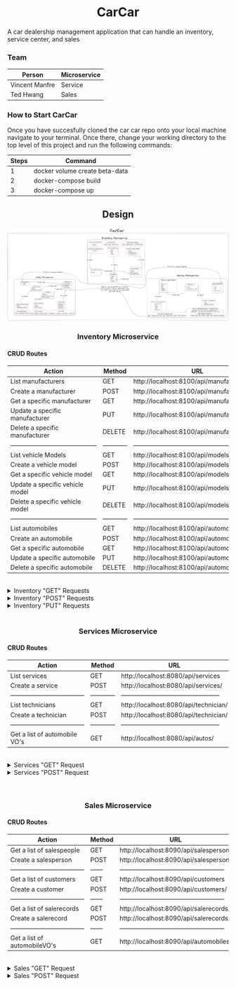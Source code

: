 <h1 style="text-align: center;">CarCar</h1>
<p>A car dealership management application that can handle an inventory, service center, and sales </p>

<h3>Team</h3>

| Person | Microservice |
| --- | --- |
| Vincent Manfre | Service |
| Ted Hwang | Sales |

<h3>How to Start CarCar</h3>
<p>Once you have succesfully cloned the car car repo onto your local machine navigate
to your terminal. Once there, change your working directory to the top level of this
project and run the following commands:</p>

| Steps | Command |
| --- | --- |
| 1 | docker volume create beta-data |
| 2 | docker-compose build |
| 3 | docker-compose up |

<h2 style="text-align: center;">Design</h2>

![Diagram](Excalidraw.png)

<h3 style="text-align:center;">Inventory Microservice</h3>

<h4>CRUD Routes</h4>

| Action | Method | URL |
| --- | --- | --- |
| List manufacturers | GET | http://localhost:8100/api/manufacturers/ |
| Create a manufacturer | POST | http://localhost:8100/api/manufacturers/ |
| Get a specific manufacturer | GET | http://localhost:8100/api/manufacturers/:id/ |
| Update a specific manufacturer | PUT | http://localhost:8100/api/manufacturers/:id/ |
| Delete a specific manufacturer | DELETE | http://localhost:8100/api/manufacturers/:id/
| ——————————————  | ————  | ———————————————————— |
| List vehicle Models | GET | http://localhost:8100/api/models/ |
| Create a vehicle model | POST | http://localhost:8100/api/models/ |
| Get a specific vehicle model | GET | 	http://localhost:8100/api/models/:id/ |
| Update a specific vehicle model | PUT | http://localhost:8100/api/models/:id/ |
| Delete a specific vehicle model | DELETE | http://localhost:8100/api/models/:id/
| ——————————————  | ————  | ———————————————————— |
| List automobiles | GET | http://localhost:8100/api/automobiles/|
| Create an automobile | POST | http://localhost:8100/api/automobiles/ |
| Get a specific automobile | GET | http://localhost:8100/api/automobiles/:vin/ |
| Update a specific automobile | PUT | http://localhost:8100/api/automobiles/:vin/ |
| Delete a specific automobile | DELETE | http://localhost:8100/api/automobiles/:vin/ |

<br />

<details>
    <summary>Inventory "GET" Requests</summary>
<br>
<h4>List Manufacturers</h4>

    {
        "manufacturers": [
            {
                "href": "/api/manufacturers/1/",
                "id": 1,
                "name": "Toyota"
            },
            {
                "href": "/api/manufacturers/2/",
                "id": 2,
                "name": "Hyundai"
            },
            {
                "href": "/api/manufacturers/3/",
                "id": 3,
                "name": "Audi"
            },
        ]
    }

<h4>Get a specific manufacturer</h4>

    {
	"href": "/api/manufacturers/1/",
	"id": 1,
	"name": "Toyota"
    }

<h4>List vehicle models</h4>

    {
        "models": [
            {
                "href": "/api/models/1/",
                "id": 1,
                "name": "Prius ",
                "picture_url": "https://media.ed.edmunds-media.com/toyota/prius/2019/ot/2019_toyota_prius_actf34_ot_100819_717.jpg",
                "manufacturer": {
                    "href": "/api/manufacturers/1/",
                    "id": 1,
                    "name": "Toyota"
                }
            },
            {
                "href": "/api/models/2/",
                "id": 2,
                "name": "Camry",
                "picture_url": "https://cdn.motor1.com/images/mgl/eooKq8/s1/2023-toyota-camry-hybrid-nightshade-special-edition.jpg",
                "manufacturer": {
                    "href": "/api/manufacturers/1/",
                    "id": 1,
                    "name": "Toyota"
                }
            },
            {
                "href": "/api/models/3/",
                "id": 3,
                "name": "CHR",
                "picture_url": "https://www.ihwanburhan.com/wp-content/uploads/2021/03/2023-Toyota-CHR-Exterior-1024x498.png",
                "manufacturer": {
                    "href": "/api/manufacturers/1/",
                    "id": 1,
                    "name": "Toyota"
                }
            },
        ]
    }

<h4>Get a specific vehicle model</h4>

    {
        "href": "/api/models/1/",
        "id": 1,
        "name": "Prius ",
        "picture_url": "https://media.ed.edmunds-media.com/toyota/prius/2019/ot/2019_toyota_prius_actf34_ot_100819_717.jpg",
        "manufacturer": {
            "href": "/api/manufacturers/1/",
            "id": 1,
            "name": "Toyota"
        }
    }

<h4>List automobiles</h4>

    {
        "autos": [
            {
                "href": "/api/automobiles/1G1AF1F57A7194000/",
                "id": 1,
                "color": "White",
                "year": 2022,
                "vin": "1G1AF1F57A7194000",
                "model": {
                    "href": "/api/models/1/",
                    "id": 1,
                    "name": "Prius ",
                    "picture_url": "https://media.ed.edmunds-media.com/toyota/prius/2019/ot/2019_toyota_prius_actf34_ot_100819_717.jpg",
                    "manufacturer": {
                        "href": "/api/manufacturers/1/",
                        "id": 1,
                        "name": "Toyota"
                    }
                }
            },
            {
                "href": "/api/automobiles/1G1AF1F57A7194001/",
                "id": 2,
                "color": "Yellow",
                "year": 2022,
                "vin": "1G1AF1F57A7194001",
                "model": {
                    "href": "/api/models/2/",
                    "id": 2,
                    "name": "Camry",
                    "picture_url": "https://cdn.motor1.com/images/mgl/eooKq8/s1/2023-toyota-camry-hybrid-nightshade-special-edition.jpg",
                    "manufacturer": {
                        "href": "/api/manufacturers/1/",
                        "id": 1,
                        "name": "Toyota"
                    }
                }
            },
        ]
    }

<h4>Get a specific automobile</h4>

    {
        "href": "/api/automobiles/1G1AF1F57A7194000/",
        "id": 1,
        "color": "White",
        "year": 2022,
        "vin": "1G1AF1F57A7194000",
        "model": {
            "href": "/api/models/1/",
            "id": 1,
            "name": "Prius ",
            "picture_url": "https://media.ed.edmunds-media.com/toyota/prius/2019/ot/2019_toyota_prius_actf34_ot_100819_717.jpg",
            "manufacturer": {
                "href": "/api/manufacturers/1/",
                "id": 1,
                "name": "Toyota"
            }
        }
    }

</details>

<details>
    <summary>Inventory "POST" Requests</summary>
<br>
<h4>Create a manufacturer</h4>
<h5>JSON Body</h5>

    {
        "name": "BMW"
    }

<h5>JSON Response</h5>

    {
        "href": "/api/manufacturers/5/",
        "id": 5,
        "name": "BMW"
    }

<h4>Create a specific vehicle model</h5>
<h5>JSON Body</h5>

    {
        "name": "Prius Prime",
        "picture_url": "https://autonxt.net/wp-content/uploads/2016/10/autocontentexp.comwp-contentuploads2016102017-Toyota-Prius-Prime-OEM27-915e717b507cb0c0b170c8e37fa3b0f439c22db1.jpg",
        "manufacturer_id": 2
    }

<h5>JSON Response</h5>

    {
        "href": "/api/models/1/",
        "id": 1,
        "name": "Prius Prime",
        "picture_url": "https://autonxt.net/wp-content/uploads/2016/10/autocontentexp.comwp-contentuploads2016102017-Toyota-Prius-Prime-OEM27-915e717b507cb0c0b170c8e37fa3b0f439c22db1.jpg",
        "manufacturer": {
            "href": "/api/manufacturers/2/",
            "id": 2,
            "name": "Toyota"
        }
    }

<h4>Create an automobile</h5>
<h5>JSON Body</h5>

    {
        "color": "White",
        "year": 2022,
        "vin": "1C3CC5FB2AN12024",
        "model_id": 1
    }

<h5>JSON Response</h5>

    {
        "href": "/api/automobiles/1C3CC5FB2AN12024/",
        "id": 38,
        "color": "White",
        "year": 2022,
        "vin": "1C3CC5FB2AN12024",
        "model": {
            "href": "/api/models/1/",
            "id": 1,
            "name": "Prius Prime",
            "picture_url": "https://autonxt.net/wp-content/uploads/2016/10/autocontentexp.comwp-contentuploads2016102017-Toyota-Prius-Prime-OEM27-915e717b507cb0c0b170c8e37fa3b0f439c22db1.jpg",
            "manufacturer": {
                "href": "/api/manufacturers/2/",
                "id": 2,
                "name": "Toyota"
            }
        }
    }
</details>

<details>
    <summary>Inventory "PUT" Requests</summary>
<br>
<h4>Update a specific manufacturer</h4>
<h5>JSON Body</h5>

    {
        "name": "Chrysler"
    }

<h5>JSON Response</h5>

    {
        "href": "/api/manufacturers/1/",
        "id": 1,
        "name": "Chrysler"
    }

<h4>Update a specific vehicle model</h4>
<h5>JSON Body</h5>

    {
        "name": "Sebring",
        "picture_url": "https://upload.wikimedia.org/wikipedia/commons/thumb/7/71/Chrysler_Sebring_front_20090302.jpg/320px-Chrysler_Sebring_front_20090302.jpg"
    }

<h5>JSON Response</h5>

    {
        "href": "/api/models/1/",
        "id": 1,
        "name": "Sebring",
        "picture_url": "https://upload.wikimedia.org/wikipedia/commons/thumb/7/71/Chrysler_Sebring_front_20090302.jpg/320px-Chrysler_Sebring_front_20090302.jpg",
        "manufacturer": {
            "href": "/api/manufacturers/1/",
            "id": 1,
            "name": "Daimler-Chrysler"
        }
    }

<h4>Update a specific automobile</h4>
<h5>JSON Body</h5>

    {
        "color": "white",
        "year": 2022
    }

<h5>JSON Response</h5>

    {
        "href": "/api/automobiles/1G1AF1F57A7194000/",
        "id": 1,
        "color": "white",
        "year": "2022",
        "vin": "1G1AF1F57A7194000",
        "model": {
            "href": "/api/models/1/",
            "id": 1,
            "name": "Prius ",
            "picture_url": "https://media.ed.edmunds-media.com/toyota/prius/2019/ot/2019_toyota_prius_actf34_ot_100819_717.jpg",
            "manufacturer": {
                "href": "/api/manufacturers/1/",
                "id": 1,
                "name": "Toyota"
            }
        }
    }

</details>

<br />

<h3 style="text-align:center;">Services Microservice</h3>

<h4>CRUD Routes</h4>

| Action | Method | URL |
| --- | --- | --- |
| List services | GET | http://localhost:8080/api/services |
| Create a service | POST | http://localhost:8080/api/services/ |
| ————————————  | ————  | ———————————————— |
| List technicians | GET | http://localhost:8080/api/technician/ |
| Create a technician | POST | http://localhost:8080/api/technician/ |
| ———————————— | ————  | ———————————————— |
| Get a list of automobile VO's | GET | http://localhost:8080/api/autos/ |

<br />

<details>
    <summary>Services "GET" Request</summary>
<br>

<h4>List services</h4>

    {
        "Appointments": [
            {
                "vin": "1G1AF1F57A7194000",
                "owner_name": "Bill Horst",
                "reason": "Car Broke Down",
                "date": "2023-03-17T02:29:00+00:00",
                "time": "2023-03-17T02:29:00+00:00",
                "technician": {
                    "name": "Josh Elder",
                    "employee_number": 12312,
                    "id": 1
                },
                "cancelled": true,
                "completed": false,
                "id": 1
            }
        ]
    }

<h4>List technicians</h4>

    {
        "Technicians": [
            {
                "name": "Josh Elder",
                "employee_number": 12312,
                "id": 1
            }
        ]
    }

<h4>Get a list of automobile value objects</h4>

    {
        "automobiles": [
            {
                "color": "White",
                "year": 2022,
                "vin": "1G1AF1F57A7194000",
                "import_href": "/api/automobiles/1G1AF1F57A7194000/"
            },
            {
                "color": "Yellow",
                "year": 2022,
                "vin": "1G1AF1F57A7194001",
                "import_href": "/api/automobiles/1G1AF1F57A7194001/"
            },
            {
                "color": "Red",
                "year": 2022,
                "vin": "1G1AF1F57A7194003",
                "import_href": "/api/automobiles/1G1AF1F57A7194003/"
            },
        ]
    }



</details>

<details>
    <summary>Services "POST" Request</summary>
<br>

<h4>Create a service</h4>
<h5>JSON Body</h5>

    {
        "vin": "1C3CC5FB2AN12023",
        "owner_name": "Bill Horst",
        "reason": "Oil Change",
        "date": "2010-12-01 08:15",
        "time": "2010-12-01 08:15",
        "technician": 1
    }

<h5>JSON Response</h5>

    {
        "vin": "1C3CC5FB2AN12023",
        "owner_name": "Bill Horst",
        "reason": "Oil Change",
        "date": "2010-12-01 08:15",
        "time": "2010-12-01 08:15",
        "technician": {
            "name": "Josh Elder",
            "employee_number": 12312,
            "id": 1
        },
        "cancelled": false,
        "completed": false,
        "id": 2
    }

<h4>Create technician</h4>
<h5>JSON Body</h5>

    {
        "name": "Ted",
        "employee_number": 1231
    }

<h5>JSON Response</h5>

    {
        "name": "Ted",
        "employee_number": 1231
    }

</details>

<br />
<br />

<h3 style="text-align:center;">Sales Microservice</h3>

<h4>CRUD Routes</h4>

| Action | Method | URL |
| --- | --- | --- |
| Get a list of salespeople | GET | http://localhost:8090/api/salesperson |
| Create a salesperson | POST | http://localhost:8090/api/salesperson/ |
| ———————————— | ——  | ————————————————— |
| Get a list of customers | GET | http://localhost:8090/api/customers |
| Create a customer | POST | http://localhost:8090/api/customers/ |
| ———————————— | ——  | ————————————————— |
| Get a list of salerecords | GET | http://localhost:8090/api/salerecords/ |
| Create a salerecord | POST | http://localhost:8090/api/salerecords/ |
| ———————————— | ——  | ————————————————— |
| Get a list of automobileVO's | GET | http://localhost:8090/api/automobiles |

<br />

<details>
    <summary>Sales "GET" Request</summary>
<br>
<h4>Get a list of salespeople</h4>

    {
        "salesperson": [
            {
                "id": 1,
                "name": "Brandon Jang",
                "employee_number": 3444412
            },
            {
                "id": 2,
                "name": "Ted Hwang",
                "employee_number": 1231313
            }
        ]
    }

<h4>Get a list of customers</h4>

    {
        "customers": [
            {
                "id": 1,
                "name": "Bobby Oh",
                "address": "This is not a real address",
                "phone_number": "1234567891"
            },
            {
                "id": 2,
                "name": "Andrew Neeme",
                "address": "This is not a real address",
                "phone_number": "1234567890"
            },
        ]
    }

<h4>Get a list of salerecords</h4>

    {
        "Salerecords": [
            {
                "id": 1,
                "automobile": {
                    "vin": "1C3CC5FB2AN12014"
                },
                "salesperson": {
                    "id": 1,
                    "name": "Ted Hwang",
                    "employee_number": 123456
                },
                "customer": {
                    "id": 1,
                    "name": "Bobby Oh",
                    "address": "This is not a real address",
                    "phone_number": "1234567891"
                },
                "sales_price": 28000
            },
            {
                "id": 2,
                "automobile": {
                    "vin": "1C3CC5FB2AN12015"
                },
                "salesperson": {
                    "id": 2,
                    "name": "Billy Jr",
                    "employee_number": 308550
                },
                "customer": {
                    "id": 1,
                    "name": "Bobby Oh",
                    "address": "This is not a real address",
                    "phone_number": "1234567891"
                },
                "sales_price": 28000
            },
        ]
    }

<h4>Get a list of automobile value objects</h4>

    {
        "automobileVOs": [
            {
                "vin": "1G1AF1F57A7194001"
            },
            {
                "vin": "1G1AF1F57A7194003"
            },
        ]
    }

</details>

<details>
    <summary>Sales "POST" Request</summary>
<br>
<h4>Create a salesperson</h4>
<h5>JSON Body</h5>

    {
        "name": "Ted Hwang",
        "employee_number": 1231313
    }

<h5>JSON Response</h5>

    {
        "id": 2,
        "name": "Ted Hwang",
        "employee_number": 1231313
    }

<h4>Create a customer</h4>
<h5>JSON Body</h5>

    {
        "name": "Rock Rock",
        "address": "Fake",
        "phone_number": 1230001234
    }

<h5>JSON Response</h5>

    {
        "id": 1,
        "name": "Rock Rock",
        "address": "Fake",
        "phone_number": 1230001234
    }

<h4>Create a salerecord</h4>
<h5>JSON Body</h5>

    {
        "automobile": "1G1AF1F57A7194000",
        "salesperson": 1,
        "customer": 1,
        "sales_price": 28000
    }

<h5>JSON Response</h5>

    {
        "id": 1,
        "automobile": {
            "vin": "1G1AF1F57A7194000"
        },
        "salesperson": {
            "id": 1,
            "name": "Brandon Jang",
            "employee_number": 3444412
        },
        "customer": {
            "id": 1,
            "name": "Rock Rock",
            "address": "Fake",
            "phone_number": "1230001234"
        },
        "sales_price": 28000
    }

</details>
